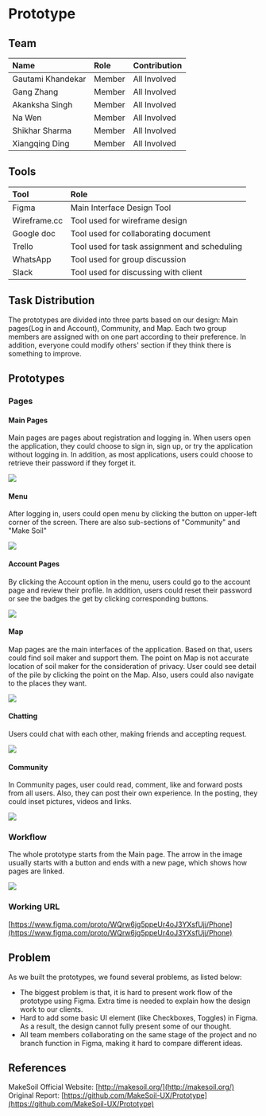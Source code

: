 # Prototype #

## Team ##

| Name                 	| Role		    | Contribution |
| :---                 	| :---         	| :---         |
| Gautami Khandekar	   	| Member |  All Involved |
| Gang Zhang		   	| Member | 	All Involved |
| Akanksha Singh	   	| Member |  All Involved |
| Na Wen				| Member | 	All Involved |
| Shikhar Sharma   		| Member | 	All Involved |
| Xiangqing Ding		| Member | 	All Involved |


## Tools ##

| Tool                 	| Role		    |
| :---                 	| :---         	|
| Figma	   				| Main Interface Design Tool |
| Wireframe.cc 			| Tool used for wireframe design |
| Google doc   			| Tool used for collaborating document |
| Trello				| Tool used for task assignment and scheduling |
| WhatsApp	   			| Tool used for group discussion |
| Slack	   				| Tool used for discussing with client  |

## Task Distribution ##

The prototypes are divided into three parts based on our design: Main pages(Log in and Account), Community, and Map. Each two group members are assigned with on one part according to their preference. In addition, everyone could modify others' section if they think there is something to improve.

## Prototypes ##

### Pages ###


#### Main Pages ####

Main pages are pages about registration and logging in. When users open the application, they could choose to sign in, sign up, or try the application without logging in. In addition, as most applications, users could choose to retrieve their password if they forget it.   

![](./Pages/mains.png)

#### Menu ####

After logging in, users could open menu by clicking the button on upper-left corner of the screen. There are also sub-sections of "Community" and "Make Soil"

![](./Pages/menus.png)

#### Account Pages ####

By clicking the Account option in the menu, users could go to the account page and review their profile. In addition, users could reset their password or see the badges the get by clicking corresponding buttons. 

![](./Pages/accounts.png)

#### Map ####

Map pages are the main interfaces of the application. Based on that, users could find soil maker and support them. The point on Map is not accurate location of soil maker for the consideration of privacy. User could see detail of the pile by clicking the point on the Map. Also, users could also navigate to the places they want. 

![](./Pages/maps.png)


#### Chatting ####

Users could chat with each other, making friends and accepting request.

![](./Pages/chats.png)

#### Community ####

In Community pages, user could read, comment, like and forward posts from all users. Also, they can post their own experience. In the posting, they could inset pictures, videos and links.

![](./Pages/communities.png)

### Workflow ###

The whole prototype starts from the Main page. The arrow in the image usually starts with a button and ends with a new page, which shows how pages are linked.

![](./workflow.png)

### Working URL ###

[https://www.figma.com/proto/WQrw6jg5ppeUr4oJ3YXsfUjj/Phone](https://www.figma.com/proto/WQrw6jg5ppeUr4oJ3YXsfUjj/Phone)

## Problem ##

As we built the prototypes, we found several problems, as listed below:

+ The biggest problem is that, it is hard to present work flow of the prototype using Figma. Extra time is needed to explain how the design work to our clients.
+ Hard to add some basic UI element (like Checkboxes, Toggles) in Figma. As a result, the design cannot fully present some of our thought.
+ All team members collaborating on the same stage of the project and no branch function in Figma, making it hard to compare different ideas.


## References ##

MakeSoil Official Website: [http://makesoil.org/](http://makesoil.org/)
Original Report: [https://github.com/MakeSoil-UX/Prototype](https://github.com/MakeSoil-UX/Prototype)
